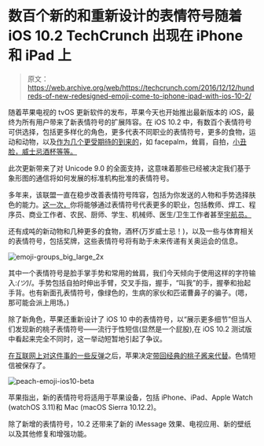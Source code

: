 # 数百个新的和重新设计的表情符号随着 iOS 10.2 TechCrunch 出现在 iPhone 和 iPad 上

> 原文：<https://web.archive.org/web/https://techcrunch.com/2016/12/12/hundreds-of-new-redesigned-emoji-come-to-iphone-ipad-with-ios-10-2/>

随着苹果电视的 tvOS 更新软件的发布，苹果今天也开始推出最新版本的 iOS，最终为所有用户带来了新表情符号的扩展阵容。在 iOS 10.2 中，有数百个表情符号可供选择，包括更多样化的角色，更多代表不同职业的表情符号，更多的食物，运动和动物，以及[作为几个更受期待的到来的](https://web.archive.org/web/20230127061834/https://techcrunch.com/gallery/here-are-the-emojis-coming-with-ios-10-2-including-an-astronaut-emoji/)，如 facepalm，耸肩，自拍，[小丑脸，威士忌酒杯等等。](https://web.archive.org/web/20230127061834/https://techcrunch.com/2016/06/02/selfie-shrug-rofl-face-palm-whiskey-clowns-and-more-among-new-emoji-arriving-in-june/)

此次更新带来了对 Unicode 9.0 的全面支持，这意味着那些已经被决定我们基于象形图的通信将如何发展的标准机构批准的表情符号。

多年来，该联盟一直在稳步改善表情符号阵容，包括为你发送的人物和手势选择肤色的能力。[这一次，](https://web.archive.org/web/20230127061834/http://www.unicode.org/emoji/charts/emoji-versions.html#v9.0_2016)你将能够通过表情符号代表更多的职业，包括教师、焊工、程序员、商业工作者、农民、厨师、学生、机械师、医生/卫生工作者甚至[宇航员。](https://web.archive.org/web/20230127061834/https://techcrunch.com/gallery/here-are-the-emojis-coming-with-ios-10-2-including-an-astronaut-emoji/slide/1/)

还有成吨的新动物和几种更多的食物，酒杯(万岁威士忌！)，以及一些与体育相关的表情符号，包括奖牌，这些表情符号将有助于未来传递有关奥运会的信息。

![emoji-groups_big_large_2x](img/0ebd8f811aaba4c926159e25e2dbaeaf.png)

其中一个表情符号是脸手掌手势和常用的耸肩，我们今天倾向于使用这样的字符输入:_(ツ)_/。手势包括自拍时伸出手臂，交叉手指，握手，“叫我”的手，握拳和抬起手背。也有新面孔表情符号，像绿色的，生病的家伙和匹诺曹鼻子的骗子。(嗯，那可能会派上用场。)

除了新角色，苹果还重新设计了 iOS 10 中的表情符号，以“展示更多细节”但当人们发现新的桃子表情符号——流行于性短信(显然是一个屁股),在 iOS 10.2 测试版中看起来完全不同时，这一举动短暂地引起了争议。

[在互联网上对这件事的一些反弹](https://web.archive.org/web/20230127061834/https://techcrunch.com/2016/11/01/apple-give-me-back-my-emoji/)之后，苹果决定[带回经典的桃子酱来代替](https://web.archive.org/web/20230127061834/https://techcrunch.com/2016/11/15/apple-brings-back-the-peach-butt-emoji/)。色情短信被保存了。

![peach-emoji-ios10-beta](img/c50843b559b7178e9a791e78a8a48324.png)

苹果指出，新的表情符号将适用于苹果设备，包括 iPhone、iPad、Apple Watch (watchOS 3.11)和 Mac (macOS Sierra 10.12.2)。

除了新增的表情符号，10.2 还带来了新的 iMessage 效果、电视应用、新的壁纸以及其他修复和增强功能。